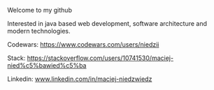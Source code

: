 Welcome to my github
 
Interested in java based web development, software architecture and modern technologies.

Codewars: https://www.codewars.com/users/niedzii

Stack: https://stackoverflow.com/users/10741530/maciej-nied%c5%bawied%c5%ba

Linkedin: www.linkedin.com/in/maciej-niedzwiedz
